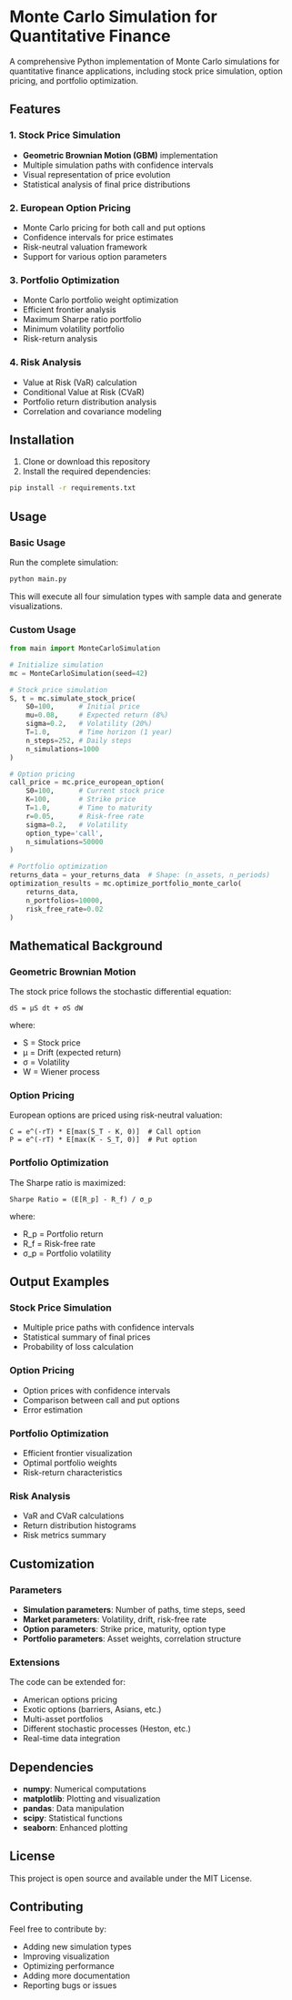 # Monte Carlo Simulation for Quantitative Finance

A comprehensive Python implementation of Monte Carlo simulations for quantitative finance applications, including stock price simulation, option pricing, and portfolio optimization.

## Features

### 1. Stock Price Simulation
- **Geometric Brownian Motion (GBM)** implementation
- Multiple simulation paths with confidence intervals
- Visual representation of price evolution
- Statistical analysis of final price distributions

### 2. European Option Pricing
- Monte Carlo pricing for both call and put options
- Confidence intervals for price estimates
- Risk-neutral valuation framework
- Support for various option parameters

### 3. Portfolio Optimization
- Monte Carlo portfolio weight optimization
- Efficient frontier analysis
- Maximum Sharpe ratio portfolio
- Minimum volatility portfolio
- Risk-return analysis

### 4. Risk Analysis
- Value at Risk (VaR) calculation
- Conditional Value at Risk (CVaR)
- Portfolio return distribution analysis
- Correlation and covariance modeling

## Installation

1. Clone or download this repository
2. Install the required dependencies:

```bash
pip install -r requirements.txt
```

## Usage

### Basic Usage

Run the complete simulation:

```bash
python main.py
```

This will execute all four simulation types with sample data and generate visualizations.

### Custom Usage

```python
from main import MonteCarloSimulation

# Initialize simulation
mc = MonteCarloSimulation(seed=42)

# Stock price simulation
S, t = mc.simulate_stock_price(
    S0=100,      # Initial price
    mu=0.08,     # Expected return (8%)
    sigma=0.2,   # Volatility (20%)
    T=1.0,       # Time horizon (1 year)
    n_steps=252, # Daily steps
    n_simulations=1000
)

# Option pricing
call_price = mc.price_european_option(
    S0=100,      # Current stock price
    K=100,       # Strike price
    T=1.0,       # Time to maturity
    r=0.05,      # Risk-free rate
    sigma=0.2,   # Volatility
    option_type='call',
    n_simulations=50000
)

# Portfolio optimization
returns_data = your_returns_data  # Shape: (n_assets, n_periods)
optimization_results = mc.optimize_portfolio_monte_carlo(
    returns_data,
    n_portfolios=10000,
    risk_free_rate=0.02
)
```

## Mathematical Background

### Geometric Brownian Motion
The stock price follows the stochastic differential equation:
```
dS = μS dt + σS dW
```
where:
- S = Stock price
- μ = Drift (expected return)
- σ = Volatility
- W = Wiener process

### Option Pricing
European options are priced using risk-neutral valuation:
```
C = e^(-rT) * E[max(S_T - K, 0)]  # Call option
P = e^(-rT) * E[max(K - S_T, 0)]  # Put option
```

### Portfolio Optimization
The Sharpe ratio is maximized:
```
Sharpe Ratio = (E[R_p] - R_f) / σ_p
```
where:
- R_p = Portfolio return
- R_f = Risk-free rate
- σ_p = Portfolio volatility

## Output Examples

### Stock Price Simulation
- Multiple price paths with confidence intervals
- Statistical summary of final prices
- Probability of loss calculation

### Option Pricing
- Option prices with confidence intervals
- Comparison between call and put options
- Error estimation

### Portfolio Optimization
- Efficient frontier visualization
- Optimal portfolio weights
- Risk-return characteristics

### Risk Analysis
- VaR and CVaR calculations
- Return distribution histograms
- Risk metrics summary

## Customization

### Parameters
- **Simulation parameters**: Number of paths, time steps, seed
- **Market parameters**: Volatility, drift, risk-free rate
- **Option parameters**: Strike price, maturity, option type
- **Portfolio parameters**: Asset weights, correlation structure

### Extensions
The code can be extended for:
- American options pricing
- Exotic options (barriers, Asians, etc.)
- Multi-asset portfolios
- Different stochastic processes (Heston, etc.)
- Real-time data integration

## Dependencies

- **numpy**: Numerical computations
- **matplotlib**: Plotting and visualization
- **pandas**: Data manipulation
- **scipy**: Statistical functions
- **seaborn**: Enhanced plotting

## License

This project is open source and available under the MIT License.

## Contributing

Feel free to contribute by:
- Adding new simulation types
- Improving visualization
- Optimizing performance
- Adding more documentation
- Reporting bugs or issues 